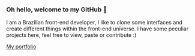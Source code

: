 ### Oh hello, welcome to my GitHub 🤠

I am a Brazilian front-end developer, I like to clone some interfaces and create different things within the front-end universe. I have some peculiar projects here, feel free to view, paste or contribute :)

[My portfolio](https://ivinrodrigues.com)

<!--
**IvinRodrigues/IvinRodrigues** is a ✨ _special_ ✨ repository because its `README.md` (this file) appears on your GitHub profile.

Here are some ideas to get you started:

- 🔭 I’m currently working on ...
- 🌱 I’m currently learning ...
- 👯 I’m looking to collaborate on ...
- 🤔 I’m looking for help with ...
- 💬 Ask me about ...
- 📫 How to reach me: ...
- 😄 Pronouns: ...
- ⚡ Fun fact: ...
-->
